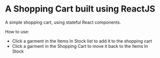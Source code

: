 # A Shopping Cart built using ReactJS
A simple shopping cart, using stateful React components. 

How to use: 
- Click a garment in the Items In Stock list to add it to the shopping cart
- Click a garment in the Shopping Cart to move it back to the Items In Stock



